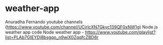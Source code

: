 # weather-app

Anuradha Fernando youtube channels (https://www.youtube.com/channel/UCirlcXN7Gkyc139QF0xNW1g) Node.js weather app code
Node weather app - https://www.youtube.com/playlist?list=PLAb7GIEYDj8bsgqo_n9wiX0ZqqfcZBD6r

